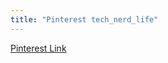 ```yaml
---
title: "Pinterest tech_nerd_life"
---
```


[Pinterest Link](https://www.pinterest.com/tech_nerd_life/)
